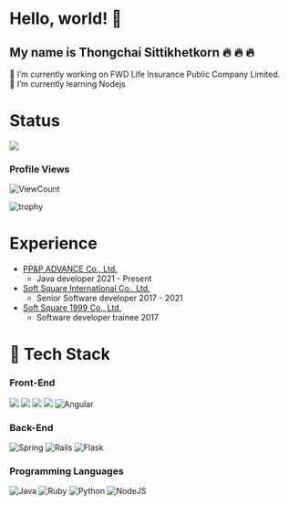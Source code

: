 
# Hello, world!  👋
## My name is Thongchai Sittikhetkorn :fire: :fire: :fire:
🔭 I’m currently working on FWD Life Insurance Public Company Limited.  
🌱 I’m currently learning Nodejs

<!-- # I am Programmer :fire: :fire: :fire: -->
<!-- -![](https://github-readme-stats.vercel.app/api?username=thongchaiSH&show_icons=true) -->
# Status
![](https://github-readme-stats.vercel.app/api/top-langs/?username=thongchaiSH&layout=compact)


### Profile Views
![ViewCount](https://views.whatilearened.today/views/github/thongchaiSH/views.svg)  

![trophy](https://github-profile-trophy.vercel.app/?username=thongchaiSH&title=Commit,Stars,Repositories,PullRequest,Followers&theme=darkhub)

# Experience
* [PP&P ADVANCE Co., Ltd.](http://www.ppp.co.th/) 
    * Java developer 2021 - Present
* [Soft Square International Co., Ltd.](http://www.softsquaregroup.com/)
    * Senior Software developer 2017 - 2021
* [Soft Square 1999 Co., Ltd.](http://www.softsquaregroup.com/)
    * Software developer trainee 2017

# 🔧 Tech Stack
### Front-End
<img src="https://img.shields.io/badge/HTML5-E34F26?style=for-the-badge&logo=html5&logoColor=white"> <img  src="https://img.shields.io/badge/CSS3-1572B6?style=for-the-badge&logo=css3&logoColor=white"> <img  src="https://img.shields.io/badge/JavaScript-F7DF1E?style=for-the-badge&logo=javascript&logoColor=black"> <img  src="https://img.shields.io/badge/Bootstrap-563D7C?style=for-the-badge&logo=bootstrap&logoColor=white"> <img alt="Angular" src="https://img.shields.io/badge/angular%20-%23DD0031.svg?&style=for-the-badge&logo=angular&logoColor=white"/>

### Back-End
<img alt="Spring" src="https://img.shields.io/badge/spring%20-%236DB33F.svg?&style=for-the-badge&logo=spring&logoColor=white"/> <img alt="Rails" src="https://img.shields.io/badge/rails%20-%23CC0000.svg?&style=for-the-badge&logo=ruby-on-rails&logoColor=white"/> <img alt="Flask" src="https://img.shields.io/badge/flask%20-%23000.svg?&style=for-the-badge&logo=flask&logoColor=white"/>

### Programming Languages
<img alt="Java" src="https://img.shields.io/badge/java-%23ED8B00.svg?&style=for-the-badge&logo=java&logoColor=white"/> <img alt="Ruby" src="https://img.shields.io/badge/ruby-%23CC342D.svg?&style=for-the-badge&logo=ruby&logoColor=white"/> <img alt="Python" src="https://img.shields.io/badge/python%20-%2314354C.svg?&style=for-the-badge&logo=python&logoColor=white"/> <img alt="NodeJS" src="https://img.shields.io/badge/node.js%20-%2343853D.svg?&style=for-the-badge&logo=node.js&logoColor=white"/>
